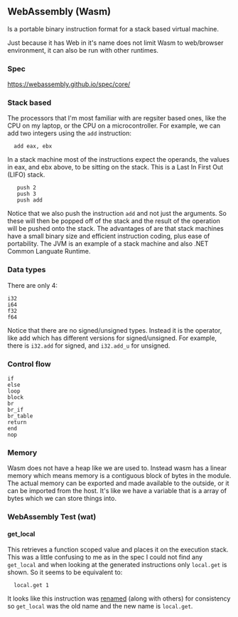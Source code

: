 ## WebAssembly (Wasm)
Is a portable binary instruction format for a stack based virtual machine.

Just because it has Web in it's name does not limit Wasm to web/browser
environment, it can also be run with other runtimes.

### Spec
https://webassembly.github.io/spec/core/

### Stack based
The processors that I'm most familiar with are regsiter based ones, like the
CPU on my laptop, or the CPU on a microcontroller.
For example, we can add two integers using the `add` instruction:
```assembly
  add eax, ebx 
```

In a stack machine most of the instructions expect the operands, the values in
eax, and ebx above, to be sitting on the stack. This is a Last In First Out
(LIFO) stack.
```wasm
   push 2   
   push 3
   push add
```
Notice that we also push the instruction `add` and not just the arguments.
So these will then be popped off of the stack and the result of the operation
will be pushed onto the stack. The advantages of are that stack machines have a
small binary size and efficient instruction coding, plus ease of portability.
The JVM is an example of a stack machine and also .NET Common Languate Runtime.

### Data types
There are only 4:
```
i32
i64
f32
f64
```
Notice that there are no signed/unsigned types. Instead it is the operator, like
add which has different versions for signed/unsigned. For example, there is
`i32.add` for signed, and `i32.add_u` for unsigned.


### Control flow
```
if
else
loop
block
br
br_if
br_table
return
end
nop
```


### Memory
Wasm does not have a heap like we are used to. Instead wasm has a linear memory
which means memory is a contiguous block of bytes in the module. The actual
memory can be exported and made available to the outside, or it can be imported
from the host. It's like we have a variable that is a array of bytes which we
can store things into.


### WebAssembly Test (wat)

#### get_local
This retrieves a function scoped value and places it on the execution stack.
This was a little confusing to me as in the spec I could not find any
`get_local` and when looking at the generated instructions only `local.get` is
shown. So it seems to be equivalent to:
```
  local.get 1
```
It looks like this instruction was
[renamed](https://github.com/WebAssembly/wabt/commit/052d2864ec4cc45a3aca4bab1a833d1cc45e29d6)
(along with others) for consistency so `get_local` was the old name and the new
name is `local.get`.

